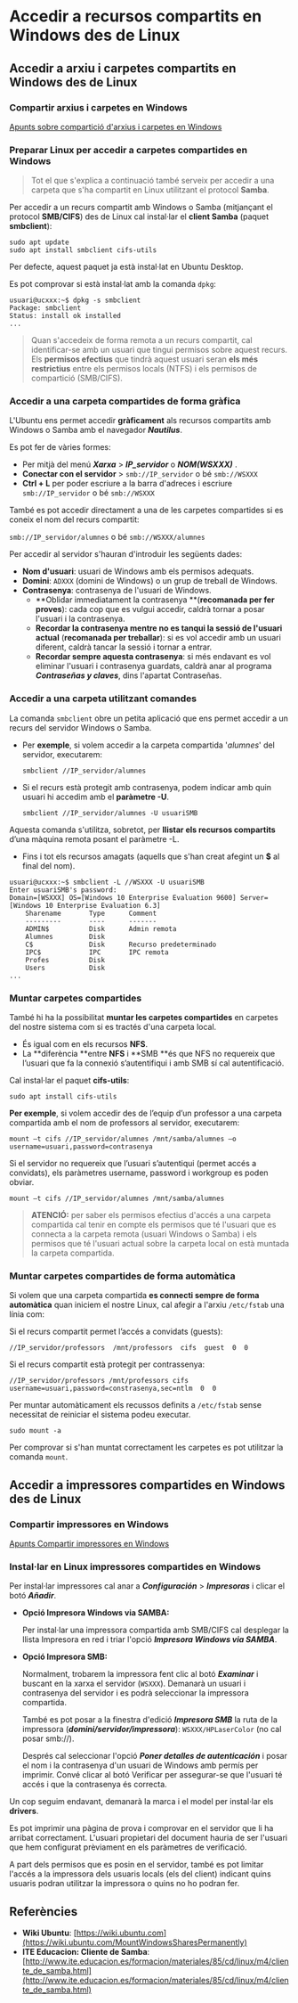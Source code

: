 # Accedir a recursos compartits en Windows des de Linux

## Accedir a arxiu i carpetes compartits en Windows des de Linux

### Compartir arxius i carpetes en Windows

[Apunts sobre compartició d'arxius i carpetes en Windows](https://seicoll.gitbooks.io/sox/content/UF3/uf3-compartir-arxius-windows.html#compartici%C3%B3-de-carpetes)

### Preparar Linux per accedir a carpetes compartides en Windows

> Tot el que s'explica a continuació també serveix per accedir a una carpeta que s'ha compartit en Linux utilitzant el protocol **Samba**.

Per accedir a un recurs compartit amb Windows o Samba \(mitjançant el protocol **SMB/CIFS**\) des de Linux cal instal·lar el **client Samba** \(paquet **smbclient**\):

```
sudo apt update
sudo apt install smbclient cifs-utils
```

Per defecte, aquest paquet ja està instal·lat en Ubuntu Desktop.

Es pot comprovar si està instal·lat amb la comanda `dpkg`:

```bash+theme:dark
usuari@ucxxx:~$ dpkg -s smbclient
Package: smbclient
Status: install ok installed
...
```

> Quan s'accedeix de forma remota a un recurs compartit, cal identificar-se amb un usuari que tingui permisos sobre aquest recurs. Els **permisos efectius** que tindrà aquest usuari seran **els més restrictius** entre els permisos locals (NTFS) i els permisos de compartició (SMB/CIFS).

### Accedir a una carpeta compartides de forma gràfica

L'Ubuntu ens permet accedir **gràficament** als recursos compartits amb Windows o Samba amb el navegador **_Nautilus_**.

Es pot fer de vàries formes:

* Per mitjà del menú _**Xarxa**_ &gt; **_IP_servidor_** o **_NOM(WSXXX)_** .
* **Conectar con el servidor** &gt; `smb://IP_servidor` o bé `smb://WSXXX`
* **Ctrl + L** per poder escriure a la barra d'adreces i escriure `smb://IP_servidor` o bé `smb://WSXXX`

També es pot accedir directament a una de les carpetes compartides si es coneix el nom del recurs compartit:

`smb://IP_servidor/alumnes` o bé `smb://WSXXX/alumnes`

Per accedir al servidor s'hauran d'introduir les següents dades:

* **Nom d'usuari**: usuari de Windows amb els permisos adequats.
* **Domini**: `ADXXX` (domini de Windows) o un grup de treball de Windows.
* **Contrasenya**: contrasenya de l'usuari de Windows.
  * **Oblidar immediatament la contrasenya **(**recomanada per fer proves**): cada cop que es vulgui accedir, caldrà tornar a posar l'usuari i la contrasenya.
  * **Recordar la contrasenya mentre no es tanqui la sessió de l'usuari actual** (**recomanada per treballar**): si es vol accedir amb un usuari diferent, caldrà tancar la sessió i tornar a entrar.
  * **Recordar sempre aquesta contrasenya**: si més endavant es vol eliminar l'usuari i contrasenya guardats, caldrà anar al programa **_Contraseñas y claves_**, dins l'apartat Contraseñas.

### Accedir a una carpeta utilitzant comandes

La comanda `smbclient` obre un petita aplicació que ens permet accedir a un recurs del servidor Windows o Samba.

* Per **exemple**, si volem accedir a la carpeta compartida '_alumnes_' del servidor, executarem:

  `smbclient //IP_servidor/alumnes`
  
* Si el recurs està protegit amb contrasenya, podem indicar amb quin usuari hi accedim amb el **paràmetre -U**.

  `smbclient //IP_servidor/alumnes -U usuariSMB`

Aquesta comanda s'utilitza, sobretot, per **llistar els recursos compartits** d’una màquina remota posant el paràmetre -L.
  * Fins i tot els recursos amagats (aquells que s'han creat afegint un **$** al final del nom).

```bash+theme:dark
usuari@ucxxx:~$ smbclient -L //WSXXX -U usuariSMB
Enter usuariSMB's password:
Domain=[WSXXX] OS=[Windows 10 Enterprise Evaluation 9600] Server=[Windows 10 Enterprise Evaluation 6.3]
    Sharename       Type      Comment
    ---------       ----      -------
    ADMIN$          Disk      Admin remota
    Alumnes         Disk    
    C$              Disk      Recurso predeterminado
    IPC$            IPC       IPC remota
    Profes          Disk    
    Users           Disk    
...
```

### Muntar carpetes compartides

També hi ha la possibilitat **muntar les carpetes compartides** en carpetes del nostre sistema com si es tractés d'una carpeta local.

* És igual com en els recursos **NFS**.
* La **diferència **entre **NFS** i **SMB **és que NFS no requereix que l’usuari que fa la connexió s’autentifiqui i amb SMB sí cal autentificació.

Cal instal·lar el paquet **cifs-utils**:

`sudo apt install cifs-utils`

**Per exemple**, si volem accedir des de l’equip d’un professor a una carpeta compartida amb el nom de professors al servidor, executarem:

`mount –t cifs //IP_servidor/alumnes /mnt/samba/alumnes –o username=usuari,password=contrasenya`

Si el servidor no requereix que l’usuari s’autentiqui \(permet accés a convidats\), els paràmetres username, password i workgroup es poden obviar.

`mount –t cifs //IP_servidor/alumnes /mnt/samba/alumnes`

> **ATENCIÓ:** per saber els permisos efectius d'accés a una carpeta compartida cal tenir en compte els permisos que té l'usuari que es connecta a la carpeta remota \(usuari Windows o Samba\) i els permisos que té l'usuari actual sobre la carpeta local on està muntada la carpeta compartida.

### Muntar carpetes compartides de forma automàtica

Si volem que una carpeta compartida **es connecti sempre de forma automàtica** quan iniciem el nostre Linux, cal afegir a l'arxiu `/etc/fstab` una línia com:

Si el recurs compartit permet l’accés a convidats \(guests\):

`//IP_servidor/professors  /mnt/professors  cifs  guest  0  0`

Si el recurs compartit està protegit per contrassenya:

`//IP_servidor/professors /mnt/professors cifs  username=usuari,password=constrasenya,sec=ntlm  0  0`

Per muntar automàticament els recussos definits a `/etc/fstab` sense necessitat de reiniciar el sistema podeu executar.

`sudo mount -a`

Per comprovar si s'han muntat correctament les carpetes es pot utilitzar la comanda `mount`.

## Accedir a impressores compartides en Windows des de Linux

### Compartir impressores en Windows

[Apunts Compartir impressores en Windows](https://seicoll.gitbooks.io/sox/content/UF3/uf3-compartir-impressores-windows.html)

### Instal·lar en Linux impressores compartides en Windows

Per instal·lar impressores cal anar a **_Configuración_** > **_Impresoras_** i clicar el botó **_Añadir_**.

* **Opció Impresora Windows via SAMBA:**

  Per instal·lar una impressora compartida amb SMB/CIFS cal desplegar la llista Impresora en red i triar l'opció **_Impresora Windows via SAMBA_**.

* **Opció Impresora SMB:**

  Normalment, trobarem la impressora fent clic al botó **_Examinar_** i buscant en la xarxa el servidor (`WSXXX`). Demanarà un usuari i contrasenya del servidor i es podrà seleccionar la impressora compartida.

  També es pot posar a la finestra d'edició **_Impresora SMB_** la ruta de la impressora (**_domini/servidor/impressora_**):  `WSXXX/HPLaserColor` (no cal posar smb://).

  Després cal seleccionar l'opció **_Poner detalles de autenticación_** i posar el nom i la contrasenya d'un usuari de Windows amb permís per imprimir. Convé clicar al botó Verificar per assegurar-se que l'usuari té accés i que la contrasenya és correcta.

Un cop seguim endavant, demanarà la marca i el model per instal·lar els **drivers**.

Es pot imprimir una pàgina de prova i comprovar en el servidor que li ha arribat correctament. L'usuari propietari del document hauria de ser l'usuari que hem configurat prèviament en els paràmetres de verificació.

A part dels permisos que es posin en el servidor, també es pot limitar l'accés a la impressora dels usuaris locals (els del client) indicant quins usuaris podran utilitzar la impressora o quins no ho podran fer.

## Referències 
 
* **Wiki Ubuntu**: [https://wiki.ubuntu.com](https://wiki.ubuntu.com/MountWindowsSharesPermanently)
* **ITE Educacion: Cliente de Samba**: [http://www.ite.educacion.es/formacion/materiales/85/cd/linux/m4/cliente_de_samba.html](http://www.ite.educacion.es/formacion/materiales/85/cd/linux/m4/cliente_de_samba.html)

